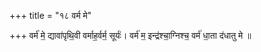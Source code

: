 +++
title = "१८ वर्म मे"

+++
वर्म॑ मे॒ द्यावा॑पृथि॒वी वर्माह॒र्वर्म॒ सूर्यः॑। वर्म॑ म॒ इन्द्र॑श्चा॒ग्निश्च॒ वर्म॑ धा॒ता द॑धातु मे ॥
